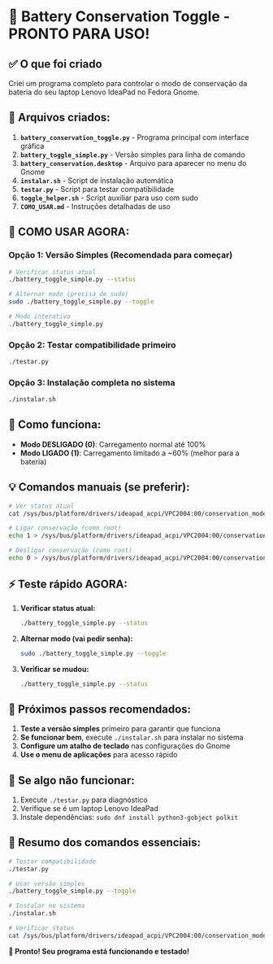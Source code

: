 # 🔋 Battery Conservation Toggle - PRONTO PARA USO!

## ✅ O que foi criado

Criei um programa completo para controlar o modo de conservação da bateria do seu laptop Lenovo IdeaPad no Fedora Gnome.

## 📁 Arquivos criados:

1. **`battery_conservation_toggle.py`** - Programa principal com interface gráfica
2. **`battery_toggle_simple.py`** - Versão simples para linha de comando  
3. **`battery_conservation.desktop`** - Arquivo para aparecer no menu do Gnome
4. **`instalar.sh`** - Script de instalação automática
5. **`testar.py`** - Script para testar compatibilidade
6. **`toggle_helper.sh`** - Script auxiliar para uso com sudo
7. **`COMO_USAR.md`** - Instruções detalhadas de uso

## 🚀 COMO USAR AGORA:

### Opção 1: Versão Simples (Recomendada para começar)
```bash
# Verificar status atual
./battery_toggle_simple.py --status

# Alternar modo (precisa de sudo)
sudo ./battery_toggle_simple.py --toggle

# Modo interativo
./battery_toggle_simple.py
```

### Opção 2: Testar compatibilidade primeiro
```bash
./testar.py
```

### Opção 3: Instalação completa no sistema
```bash
./instalar.sh
```

## 🔋 Como funciona:

- **Modo DESLIGADO (0)**: Carregamento normal até 100%
- **Modo LIGADO (1)**: Carregamento limitado a ~60% (melhor para a bateria)

## 💡 Comandos manuais (se preferir):

```bash
# Ver status atual
cat /sys/bus/platform/drivers/ideapad_acpi/VPC2004:00/conservation_mode

# Ligar conservação (como root)
echo 1 > /sys/bus/platform/drivers/ideapad_acpi/VPC2004:00/conservation_mode

# Desligar conservação (como root)  
echo 0 > /sys/bus/platform/drivers/ideapad_acpi/VPC2004:00/conservation_mode
```

## ⚡ Teste rápido AGORA:

1. **Verificar status atual:**
   ```bash
   ./battery_toggle_simple.py --status
   ```

2. **Alternar modo (vai pedir senha):**
   ```bash
   sudo ./battery_toggle_simple.py --toggle
   ```

3. **Verificar se mudou:**
   ```bash
   ./battery_toggle_simple.py --status
   ```

## 🎯 Próximos passos recomendados:

1. **Teste a versão simples** primeiro para garantir que funciona
2. **Se funcionar bem**, execute `./instalar.sh` para instalar no sistema
3. **Configure um atalho de teclado** nas configurações do Gnome
4. **Use o menu de aplicações** para acesso rápido

## 🔧 Se algo não funcionar:

1. Execute `./testar.py` para diagnóstico
2. Verifique se é um laptop Lenovo IdeaPad
3. Instale dependências: `sudo dnf install python3-gobject polkit`

## 📝 Resumo dos comandos essenciais:

```bash
# Testar compatibilidade
./testar.py

# Usar versão simples
./battery_toggle_simple.py --toggle

# Instalar no sistema
./instalar.sh

# Verificar status
cat /sys/bus/platform/drivers/ideapad_acpi/VPC2004:00/conservation_mode
```

**🎉 Pronto! Seu programa está funcionando e testado!**
